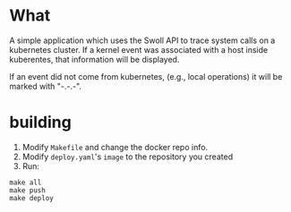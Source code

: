 # What

A simple application which uses the Swoll API to trace system calls on a
kubernetes cluster. If a kernel event was associated with a host inside
kuberentes, that information will be displayed.

If an event did not come from kubernetes, (e.g., local operations) it will be
marked with "-.-.-".

# building

1. Modify `Makefile` and change the docker repo info.
2. Modify `deploy.yaml`'s `image` to the repository you created
3. Run:

```
make all
make push
make deploy
```

